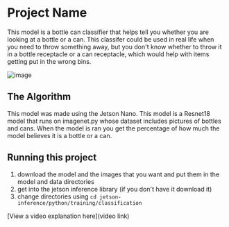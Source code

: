 # Project Name

This model is a bottle can classifier that helps tell you whether you are looking at a bottle or a can.  This classifer could be used in real life when you need to throw something away, but you don't know whether to throw it in a bottle receptacle or a can receptacle, which would help with items getting put in the wrong bins.

![image](https://drive.google.com/uc?export=view&id=1-neSOMjQmyGkxSJAThSoXqOHt6m8vZCN)



## The Algorithm
 This model was made using the Jetson Nano.  This model is a Resnet18 model that runs on imagenet.py whose dataset includes pictures of bottles and cans.  When the model is ran you get the percentage of how much the model believes it is a bottle or a can.

## Running this project

1. download the model and the images that you want and put them in the model and data directories
2. get into the jetson inference library (if you don't have it download it)
3. change directories using ``` cd jetson-inference/python/training/classification ```

[View a video explanation here](video link)
